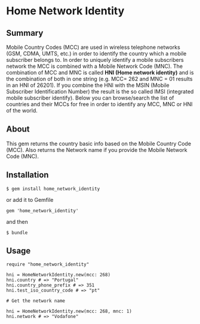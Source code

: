 # Home Network Identity

## Summary

Mobile Country Codes (MCC) are used in wireless telephone networks (GSM, CDMA, UMTS, etc.) in order to identify the country which a mobile subscriber belongs to. In order to uniquely identify a mobile subscribers network the MCC is combined with a Mobile Network Code (MNC). The combination of MCC and MNC is called **HNI (Home network identity)** and is the combination of both in one string (e.g. MCC= 262 and MNC = 01 results in an HNI of 26201). If you combine the HNI with the MSIN (Mobile Subscriber Identification Number) the result is the so called IMSI (integrated mobile subscriber identify). Below you can browse/search the list of countries and their MCCs for free in order to identify any MCC, MNC or HNI of the world.

## About

This gem returns the country basic info based on the Mobile Country Code (MCC).
Also returns the Network name if you provide the Mobile Network Code (MNC).

## Installation

`$ gem install home_network_identity`

or add it to Gemfile

`gem 'home_network_identity'`

and then

`$ bundle`

## Usage

```
require "home_network_identity"

hni = HomeNetworkIdentity.new(mcc: 268)
hni.country # => "Portugal"
hni.country_phone_prefix # => 351
hni.test_iso_country_code # => "pt"

# Get the network name

hni = HomeNetworkIdentity.new(mcc: 268, mnc: 1)
hni.network # => "Vodafone"
```

